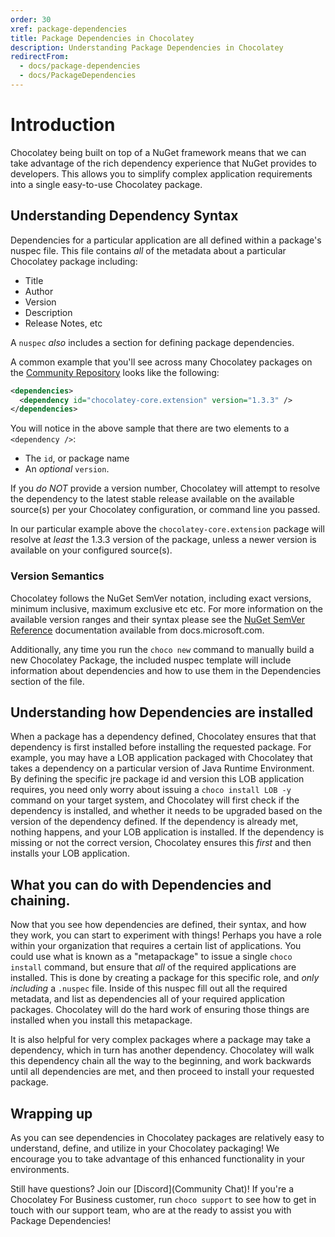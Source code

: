 ```yaml
---
order: 30
xref: package-dependencies
title: Package Dependencies in Chocolatey
description: Understanding Package Dependencies in Chocolatey
redirectFrom:
  - docs/package-dependencies
  - docs/PackageDependencies
---
```


# Introduction

Chocolatey being built on top of a NuGet framework means that we can take advantage of the rich dependency experience that NuGet provides to developers. This allows you to simplify complex application requirements into a single easy-to-use Chocolatey package.

## Understanding Dependency Syntax

Dependencies for a particular application are all defined within a package's nuspec file. This file contains _all_ of the metadata about a particular Chocolatey package including:
- Title
- Author
- Version
- Description
- Release Notes, etc

A `nuspec` _also_ includes a section for defining package dependencies.

A common example that you'll see across many Chocolatey packages on the [Community Repository](https://community.chocolatey.org/packages) looks like the following:

```xml
<dependencies>
  <dependency id="chocolatey-core.extension" version="1.3.3" />
</dependencies>
```

You will notice in the above sample that there are two elements to a `<dependency />`:
-  The `id`, or package name
-  An _optional_ `version`.

If you _do NOT_ provide a version number, Chocolatey will attempt to resolve the dependency to the latest stable release available on the available source(s) per your Chocolatey configuration, or command line you passed.

In our particular example above the `chocolatey-core.extension` package will resolve at _least_ the 1.3.3 version of the package, unless a newer version is available on your configured source(s).

### Version Semantics

Chocolatey follows the NuGet SemVer notation, including exact versions, minimum inclusive, maximum exclusive etc etc. For more information on the available version ranges and their syntax please see the [NuGet SemVer Reference](https://docs.microsoft.com/en-us/nuget/concepts/package-versioning#version-ranges) documentation available from docs.microsoft.com.

Additionally, any time you run the `choco new` command to manually build a new Chocolatey Package, the included nuspec template will include information about dependencies and how to use them in the Dependencies section of the file.

## Understanding how Dependencies are installed

When a package has a dependency defined, Chocolatey ensures that that dependency is first installed before installing the requested package. For example, you may have a LOB application packaged with Chocolatey that takes a dependency on a particular version of Java Runtime Environment. By defining the specific jre package id and version this LOB application requires, you need only worry about issuing a `choco install LOB -y` command on your target system, and Chocolatey will first check if the dependency is installed, and whether it needs to be upgraded based on the version of the dependency defined. If the dependency is already met, nothing happens, and your LOB application is installed. If the dependency is missing or not the correct version, Chocolatey ensures this _first_ and then installs your LOB application.

## What you can do with Dependencies and chaining.

Now that you see how dependencies are defined, their syntax, and how they work, you can start to experiment with things! Perhaps you have a role within your organization that requires a certain list of applications. You could use what is known as a "metapackage" to issue a single `choco install` command, but ensure that _all_ of the required applications are installed. This is done by creating a package for this specific role, and _only including_ a `.nuspec` file. Inside of this nuspec fill out all the required metadata, and list as dependencies all of your required application packages. Chocolatey will do the hard work of ensuring those things are installed when you install this metapackage.

It is also helpful for very complex packages where a package may take a dependency, which in turn has another dependency. Chocolatey will walk this dependency chain all the way to the beginning, and work backwards until all dependencies are met, and then proceed to install your requested package.

## Wrapping up

As you can see dependencies in Chocolatey packages are relatively easy to understand, define, and utilize in your Chocolatey packaging! We encourage you to take advantage of this enhanced functionality in your environments.

Still have questions?  Join our [Discord](Community Chat)! If you're a Chocolatey For Business customer, run `choco support` to see how to get in touch with our support team, who are at the ready to assist you with Package Dependencies!